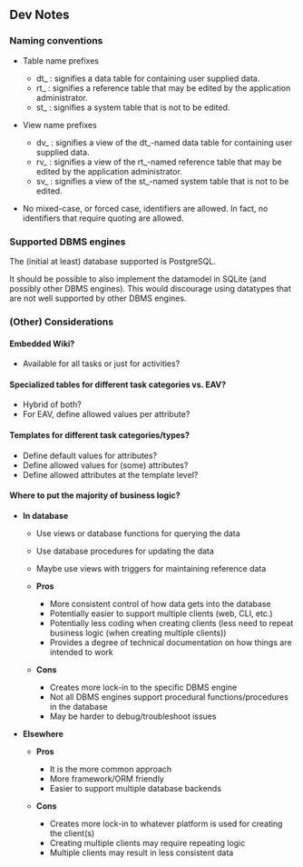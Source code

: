 ## Dev Notes

### Naming conventions

 * Table name prefixes
   * dt_ : signifies a data table for containing user supplied data.
   * rt_ : signifies a reference table that may be edited by the application administrator.
   * st_ : signifies a system table that is not to be edited.

 * View name prefixes
   * dv_ : signifies a view of the dt_-named data table for containing user supplied data.
   * rv_ : signifies a view of the rt_-named reference table that may be edited by the application administrator.
   * sv_ : signifies a view of the st_-named system table that is not to be edited.

 * No mixed-case, or forced case, identifiers are allowed. In fact, no identifiers that require quoting are allowed.

### Supported DBMS engines

The (initial at least) database supported is PostgreSQL.

It should be possible to also implement the datamodel in SQLite (and
possibly other DBMS engines). This would discourage using datatypes
that are not well supported by other DBMS engines.

### (Other) Considerations

#### Embedded Wiki?

 * Available for all tasks or just for activities?

#### Specialized tables for different task categories vs. EAV?

 * Hybrid of both?
 * For EAV, define allowed values per attribute?

#### Templates for different task categories/types?

 * Define default values for attributes?
 * Define allowed values for (some) attributes?
 * Define allowed attributes at the template level?

#### Where to put the majority of business logic?

 * **In database**
   * Use views or database functions for querying the data
   * Use database procedures for updating the data
   * Maybe use views with triggers for maintaining reference data

   * **Pros**
     * More consistent control of how data gets into the database
     * Potentially easier to support multiple clients (web, CLI, etc.)
     * Potentially less coding when creating clients (less need to repeat business logic (when creating multiple clients))
     * Provides a degree of technical documentation on how things are intended to work

   * **Cons**
     * Creates more lock-in to the specific DBMS engine
     * Not all DBMS engines support procedural functions/procedures in the database
     * May be harder to debug/troubleshoot issues

 * **Elsewhere**

   * **Pros**
     * It is the more common approach
     * More framework/ORM friendly
     * Easier to support multiple database backends

   * **Cons**
     * Creates more lock-in to whatever platform is used for creating the client(s)
     * Creating multiple clients may require repeating logic
     * Multiple clients may result in less consistent data
